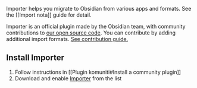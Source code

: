 Importer helps you migrate to Obsidian from various apps and formats. See the [[Import nota]] guide for detail.

Importer is an official plugin made by the Obsidian team, with community contributions to [our open source code](https://github.com/obsidianmd/obsidian-importer). You can contribute by adding additional import formats. [See contribution guide.](https://github.com/obsidianmd/obsidian-importer/blob/master/CONTRIBUTING.md)

## Install Importer

1. Follow instructions in [[Plugin komuniti#Install a community plugin]]
2. Download and enable [Importer](obsidian://show-plugin?id=obsidian-importer) from the list